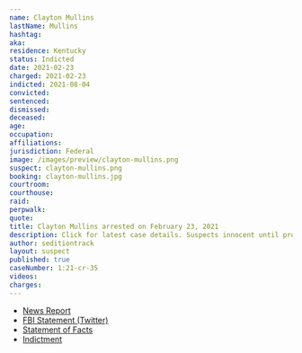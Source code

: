 ```yaml
---
name: Clayton Mullins
lastName: Mullins
hashtag:
aka:
residence: Kentucky
status: Indicted
date: 2021-02-23
charged: 2021-02-23
indicted: 2021-08-04
convicted:
sentenced:
dismissed:
deceased:
age:
occupation:
affiliations:
jurisdiction: Federal
image: /images/preview/clayton-mullins.png
suspect: clayton-mullins.png
booking: clayton-mullins.jpg
courtroom:
courthouse:
raid:
perpwalk:
quote:
title: Clayton Mullins arrested on February 23, 2021
description: Click for latest case details. Suspects innocent until proven guilty.
author: seditiontrack
layout: suspect
published: true
caseNumber: 1:21-cr-35
videos:
charges:
---
```

- [News Report](https://www.wpsdlocal6.com/news/local-man-arrested-in-connection-to-capitol-riots/article_121d7218-7647-11eb-b188-03ed79745ed0.html)
- [FBI Statement (Twitter)](https://twitter.com/FBILouisville/status/1364395746594799617?s=20)
- [Statement of Facts](https://www.justice.gov/usao-dc/case-multi-defendant/file/1371466/download)
- [Indictment](https://extremism.gwu.edu/sites/g/files/zaxdzs2191/f/Sabol%20et%20al%20Second%20Superseding%20Indictment.pdf)
